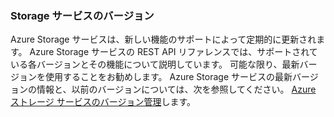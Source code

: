 ### Storage サービスのバージョン

Azure Storage サービスは、新しい機能のサポートによって定期的に更新されます。 Azure Storage サービスの REST API リファレンスでは、サポートされている各バージョンとその機能について説明しています。 可能な限り、最新バージョンを使用することをお勧めします。 Azure Storage サービスの最新バージョンの情報と、以前のバージョンについては、次を参照してください。 [Azure ストレージ サービスのバージョン管理](https://msdn.microsoft.com/library/azure/dd894041.aspx)します。  

